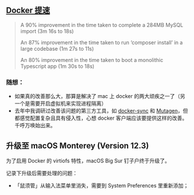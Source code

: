 ## [Docker 提速](https://www.docker.com/blog/speed-boost-achievement-unlocked-on-docker-desktop-4-6-for-mac/)

> A 90% improvement in the time taken to complete a 284MB MySQL import (3m 16s to 18s)
> 
> An 87% improvement in the time taken to run ‘composer install’ in a large codebase (1m 27s to 11s)
>
> An 80% improvement in the time taken to boot a monolithic Typescript app (1m 30s to 18s)

### 随想：
* 如果真的改善那么大，那算是解决了 mac 上 docker 的两大顽疾之一了（另一个是需要开启虚拟机来实现进程隔离）
* 去年中我调研过改善该问题的第三方工具，如 [docker-sync](http://docker-sync.io/) 和 [Mutagen](https://medium.com/swlh/trying-to-improve-docker-performance-on-macos-using-mutagen-699716e44825)，但都感觉配置复杂且具有侵入性，心想 docker 客户端应该要提供这样的改善。千呼万唤始出来。

## 升级至 macOS Monterey (Version 12.3)

为了启用 Docker 的 virtiofs 特性，macOS Big Sur 钉子户终于升级了。

记录下升级后需要处理的问题：
* 「鼠须管」从输入法菜单里消失，需要到 System Preferences 里重新添加；

